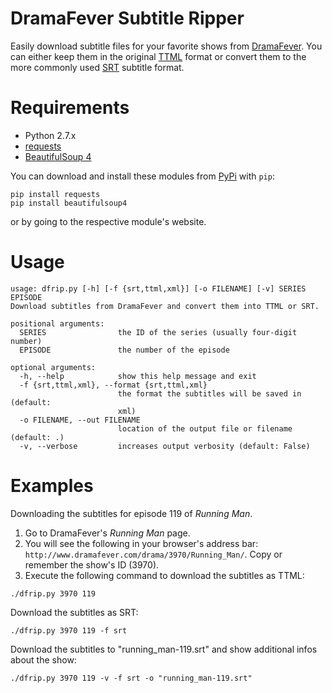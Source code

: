 DramaFever Subtitle Ripper
==========================

Easily download subtitle files for your favorite shows from [DramaFever](http://www.dramafever.com/).
You can either keep them in the original [TTML](http://www.w3.org/TR/ttaf1-dfxp/) format or convert them to the more 
commonly used [SRT](http://en.wikipedia.org/wiki/SubRip) subtitle format.

# Requirements

* Python 2.7.x
* [requests](http://docs.python-requests.org/en/latest/)
* [BeautifulSoup 4](http://www.crummy.com/software/BeautifulSoup/)

You can download and install these modules from [PyPi](https://pypi.python.org/pypi) with `pip`:

```
pip install requests
pip install beautifulsoup4
```

or by going to the respective module's website.

# Usage

```
usage: dfrip.py [-h] [-f {srt,ttml,xml}] [-o FILENAME] [-v] SERIES EPISODE
Download subtitles from DramaFever and convert them into TTML or SRT.

positional arguments:
  SERIES                the ID of the series (usually four-digit number)
  EPISODE               the number of the episode

optional arguments:
  -h, --help            show this help message and exit
  -f {srt,ttml,xml}, --format {srt,ttml,xml}
                        the format the subtitles will be saved in (default:
                        xml)
  -o FILENAME, --out FILENAME
                        location of the output file or filename (default: .)
  -v, --verbose         increases output verbosity (default: False)
```

# Examples

Downloading the subtitles for episode 119 of _Running Man_.

1. Go to DramaFever's _Running Man_ page.
2. You will see the following in your browser's address bar: `http://www.dramafever.com/drama/3970/Running_Man/`.
Copy or remember the show's ID (3970).
3. Execute the following command to download the subtitles as TTML:

```
./dfrip.py 3970 119
```

Download the subtitles as SRT:

```
./dfrip.py 3970 119 -f srt
```
  
Download the subtitles to "running_man-119.srt" and show additional infos about the show:

```
./dfrip.py 3970 119 -v -f srt -o "running_man-119.srt"
```

